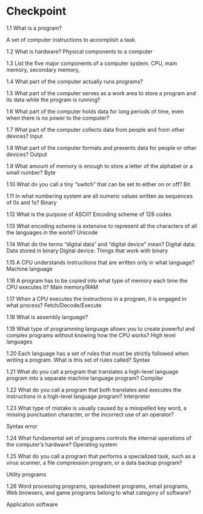 # Checkpoint
1.1 What is a program?

  A set of computer instructions to accomplish a task.
  
1.2 What is hardware?
  Physical components to a computer
  
1.3 List the five major components of a computer system.
  CPU, main memory, secondary memory, 
  
1.4 What part of the computer actually runs programs?

1.5 What part of the computer serves as a work area to store a program and its data while the program is running?

1.6 What part of the computer holds data for long periods of time, even when there is no power to the computer?

1.7 What part of the computer collects data from people and from other devices?
  Input
  
1.8 What part of the computer formats and presents data for people or other devices?
  Output
  
1.9 What amount of memory is enough to store a letter of the alphabet or a small number?
  Byte
  
1.10 What do you call a tiny “switch” that can be set to either on or off?
  Bit
  
1.11 In what numbering system are all numeric values written as sequences of 0s and 1s?
  Binary
  
1.12 What is the purpose of ASCII?
  Encoding scheme of 128 codes
  
1.13 What encoding scheme is extensive to represent all the characters of all the languages in the world?
  Unicode
  
1.14 What do the terms “digital data” and “digital device” mean?
  Digital data: Data stored in binary  Digital device: Things that work with binary
  
1.15 A CPU understands instructions that are written only in what language?
  Machine language
  
1.16 A program has to be copied into what type of memory each time the CPU executes it?
  Main memory/RAM
  
1.17 When a CPU executes the instructions in a program, it is engaged in what process?
  Fetch/Decode/Execute
  
1.18 What is assembly language?
  
1.19 What type of programming language allows you to create powerful and complex programs without knowing how the CPU works?
  High level languages
  
1.20 Each language has a set of rules that must be strictly followed when writing a program. What is this set of rules called?
  Syntax
  
1.21 What do you call a program that translates a high-level language program into a separate machine language program?
  Compiler
  
1.22 What do you call a program that both translates and executes the instructions in a high-level language program?
  Interpreter
  
1.23 What type of mistake is usually caused by a misspelled key word, a missing punctuation character, or the incorrect use of an operator?

  Syntax error
  
1.24 What fundamental set of programs controls the internal operations of the computer’s hardware?
  Operating system
  
1.25 What do you call a program that performs a specialized task, such as a virus scanner, a file compression program, or a data backup program?

  Utility programs
  
1.26 Word processing programs, spreadsheet programs, email programs, Web browsers, and game programs belong to what category of software?

  Application software
